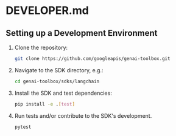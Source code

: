 # DEVELOPER.md

## Setting up a Development Environment

1. Clone the repository:

    ```bash
    git clone https://github.com/googleapis/genai-toolbox.git
    ```

1. Navigate to the SDK directory, e.g.:

    ```bash
    cd genai-toolbox/sdks/langchain
    ```

1. Install the SDK and test dependencies:

    ```bash
    pip install -e .[test]
    ```

1. Run tests and/or contribute to the SDK's development.

    ```bash
    pytest
    ```

